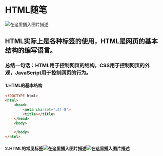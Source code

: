 # HTML随笔
![在这里插入图片描述](https://img-blog.csdnimg.cn/cover1/237894441851158706.jpg?x-oss-process=image/watermark,type_ZmFuZ3poZW5naGVpdGk,shadow_10,image_MjAyMDA3MTUxNjIxMDEzOC5wbmc=,size_16,color_FFFFFF,t_70,image/resize,m_lfit,w_962#pic_center)

## HTML实际上是各种标签的使用，HTML是网页的基本结构的编写语言。

### 总结一句话：HTML用于控制网页的结构，CSS用于控制网页的外观，JavaScript用于控制网页的行为。

#### 1.HTML的基本结构

```html
<!DOCTYPE html>
<html>
	<head>
		<meta charset="utf-8">
		<title></title>
	</head>
	<body>
		
	</body>
</html>

```

#### 2.HTML的常见标签![在这里插入图片描述](https://img-blog.csdnimg.cn/img_convert/f4cc0bda2037efbbbb771f8a269b3770.png#pic_center)![在这里插入图片描述](https://img-blog.csdnimg.cn/img_convert/4d4ad3d8f2bc715ad5900a9e41557af2.png#pic_center)
